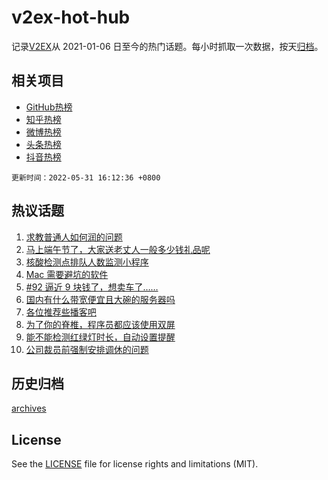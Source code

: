 # v2ex-hot-hub

 记录[V2EX](https://www.v2ex.com/)从 2021-01-06 日至今的热门话题。每小时抓取一次数据，按天[归档](archives)。
 
 ## 相关项目

- [GitHub热榜](https://github.com/snaildev/github-hot-hub)
- [知乎热榜](https://github.com/snaildev/zhihu-hot-hub)
- [微博热榜](https://github.com/snaildev/weibo-hot-hub)
- [头条热榜](https://github.com/snaildev/toutiao-hot-hub)
- [抖音热榜](https://github.com/snaildev/douyin-hot-hub)


 `更新时间：2022-05-31 16:12:36 +0800`

## 热议话题

1. [求教普通人如何润的问题](https://www.v2ex.com/t/856261)
1. [马上端午节了，大家送老丈人一般多少钱礼品呢](https://www.v2ex.com/t/856362)
1. [核酸检测点排队人数监测小程序](https://www.v2ex.com/t/856305)
1. [Mac 需要避坑的软件](https://www.v2ex.com/t/856318)
1. [#92 逼近 9 块钱了，想卖车了……](https://www.v2ex.com/t/856405)
1. [国内有什么带宽便宜且大碗的服务器吗](https://www.v2ex.com/t/856248)
1. [各位推荐些播客吧](https://www.v2ex.com/t/856357)
1. [为了你的脊椎，程序员都应该使用双屏](https://www.v2ex.com/t/856383)
1. [能不能检测红绿灯时长，自动设置提醒](https://www.v2ex.com/t/856361)
1. [公司裁员前强制安排调休的问题](https://www.v2ex.com/t/856359)

## 历史归档

[archives](archives)

## License

See the [LICENSE](LICENSE) file for license rights and limitations (MIT).
